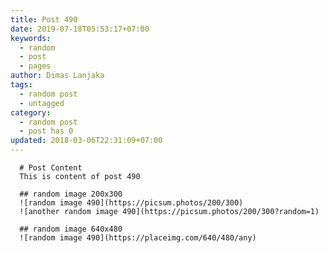 ```yaml
---
title: Post 490
date: 2019-07-18T05:53:17+07:00
keywords:
  - random
  - post
  - pages
author: Dimas Lanjaka
tags:
  - random post
  - untagged
category:
  - random post
  - post has 0
updated: 2018-03-06T22:31:09+07:00
---
```


      # Post Content
      This is content of post 490

      ## random image 200x300
      ![random image 490](https://picsum.photos/200/300)
      ![another random image 490](https://picsum.photos/200/300?random=1)

      ## random image 640x480
      ![random image 490](https://placeimg.com/640/480/any)
      